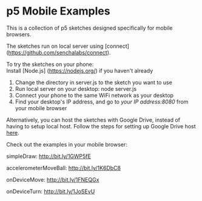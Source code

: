 <h1>p5 Mobile Examples</h1>

This is a collection of p5 sketches designed specifically for mobile browsers.

The sketches run on local server using [connect] (https://github.com/senchalabs/connect). 

To try the sketches on your phone: </br>
Install [Node.js] (https://nodejs.org/) if you haven't already </br>
1. Change the directory in server.js to the sketch you want to use</br>
2. Run local server on your desktop: node server.js</br>
3. Connect your phone to the same WiFi network as your desktop</br>
4. Find your desktop's IP address, and go to <i>your IP address:8080</i> from your mobile browser</br>

Alternatively, you can host the sketches with Google Drive, instead of having to setup local host. Follow the steps for setting up Google Drive host [here](https://github.com/OhJia/p5Mobile/wiki/Workflows). 

Check out the examples in your mobile browser:

simpleDraw: http://bit.ly/1GWP5fE

accelerometerMoveBall: http://bit.ly/1K6DbC8

onDeviceMove: http://bit.ly/1FNEQGx

onDeviceTurn: http://bit.ly/1JoSEvU


